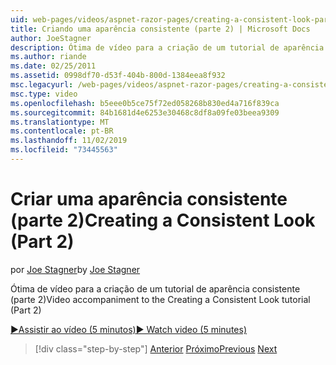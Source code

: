 ```yaml
---
uid: web-pages/videos/aspnet-razor-pages/creating-a-consistent-look-part-2
title: Criando uma aparência consistente (parte 2) | Microsoft Docs
author: JoeStagner
description: Ótima de vídeo para a criação de um tutorial de aparência consistente (parte 2)
ms.author: riande
ms.date: 02/25/2011
ms.assetid: 0998df70-d53f-404b-800d-1384eea8f932
msc.legacyurl: /web-pages/videos/aspnet-razor-pages/creating-a-consistent-look-part-2
msc.type: video
ms.openlocfilehash: b5eee0b5ce75f72ed058268b830ed4a716f839ca
ms.sourcegitcommit: 84b1681d4e6253e30468c8df8a09fe03beea9309
ms.translationtype: MT
ms.contentlocale: pt-BR
ms.lasthandoff: 11/02/2019
ms.locfileid: "73445563"
---
```

# <a name="creating-a-consistent-look-part-2"></a><span data-ttu-id="ce27d-103">Criar uma aparência consistente (parte 2)</span><span class="sxs-lookup"><span data-stu-id="ce27d-103">Creating a Consistent Look (Part 2)</span></span>

<span data-ttu-id="ce27d-104">por [Joe Stagner](https://github.com/JoeStagner)</span><span class="sxs-lookup"><span data-stu-id="ce27d-104">by [Joe Stagner](https://github.com/JoeStagner)</span></span>

<span data-ttu-id="ce27d-105">Ótima de vídeo para a criação de um tutorial de aparência consistente (parte 2)</span><span class="sxs-lookup"><span data-stu-id="ce27d-105">Video accompaniment to the Creating a Consistent Look tutorial (Part 2)</span></span>

<span data-ttu-id="ce27d-106">[&#9654;Assistir ao vídeo (5 minutos)](https://channel9.msdn.com/Blogs/ASP-NET-Site-Videos/creating-a-consistent-look-(part-2))</span><span class="sxs-lookup"><span data-stu-id="ce27d-106">[&#9654; Watch video (5 minutes)](https://channel9.msdn.com/Blogs/ASP-NET-Site-Videos/creating-a-consistent-look-(part-2))</span></span>

> [!div class="step-by-step"]
> <span data-ttu-id="ce27d-107">[Anterior](creating-a-consistent-look-part-1.md)
> [Próximo](working-with-forms-part-1.md)</span><span class="sxs-lookup"><span data-stu-id="ce27d-107">[Previous](creating-a-consistent-look-part-1.md)
[Next](working-with-forms-part-1.md)</span></span>
